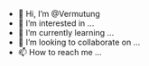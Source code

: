 - 👋 Hi, I’m @Vermutung
- 👀 I’m interested in ...
- 🌱 I’m currently learning ...
- 💞️ I’m looking to collaborate on ...
- 📫 How to reach me ...

<!---
Vermutung/Vermutung is a ✨ special ✨ repository because its `README.md` (this file) appears on your GitHub profile.
You can click the Preview link to take a look at your changes.
--->
